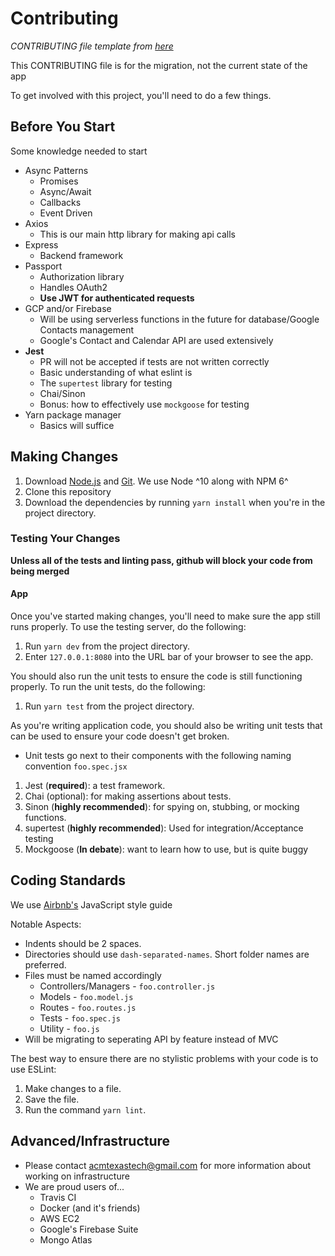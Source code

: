 # Contributing
*CONTRIBUTING file template from [here](https://github.com/TTUSDC/cpceed-student-app/blob/master/.github/CONTRIBUTING.md)*

This CONTRIBUTING file is for the migration, not the current state of the app

To get involved with this project, you'll need to do a few things.

## Before You Start

Some knowledge needed to start

- Async Patterns
  * Promises
  * Async/Await
  * Callbacks
  * Event Driven
- Axios
  * This is our main http library for making api calls
- Express
  * Backend framework
- Passport
  * Authorization library
  * Handles OAuth2
  * **Use JWT for authenticated requests**
- GCP and/or Firebase
  * Will be using serverless functions in the future for database/Google Contacts management
  * Google's Contact and Calendar API are used extensively
- **Jest**
  * PR will not be accepted if tests are not written correctly
  * Basic understanding of what eslint is
  * The `supertest` library for testing
  * Chai/Sinon
  * Bonus: how to effectively use `mockgoose` for testing
- Yarn package manager
  * Basics will suffice

## Making Changes

1. Download [Node.js](https://nodejs.org/) and [Git](https://git-scm.com/). We use Node ^10 along with NPM 6^
2. Clone this repository
3. Download the dependencies by running `yarn install` when you're in the project directory.

### Testing Your Changes

**Unless all of the tests and linting pass, github will block your code from being merged**

#### App

Once you've started making changes, you'll need to make sure the app still runs properly.
To use the testing server, do the following:

1. Run `yarn dev` from the project directory.
2. Enter `127.0.0.1:8080` into the URL bar of your browser to see the app.

You should also run the unit tests to ensure the code is still functioning properly.
To run the unit tests, do the following:

1. Run `yarn test` from the project directory.

As you're writing application code, you should also be writing unit tests that can be used to ensure your code doesn't get broken.

- Unit tests go next to their components with the following naming convention `foo.spec.jsx`

1. Jest (**required**): a test framework.
2. Chai (optional): for making assertions about tests.
3. Sinon (**highly recommended**): for spying on, stubbing, or mocking functions.
4. supertest (**highly recommended**): Used for integration/Acceptance testing
5. Mockgoose (**In debate**): want to learn how to use, but is quite buggy

## Coding Standards
We use [Airbnb's](https://github.com/airbnb/javascript) JavaScript style guide

Notable Aspects:

- Indents should be 2 spaces.
- Directories should use `dash-separated-names`. Short folder names are preferred.
- Files must be named accordingly
  * Controllers/Managers - `foo.controller.js`
  * Models - `foo.model.js`
  * Routes - `foo.routes.js`
  * Tests - `foo.spec.js`
  * Utility - `foo.js`
- Will be migrating to seperating API by feature instead of MVC


The best way to ensure there are no stylistic problems with your code is to use ESLint:

1. Make changes to a file.
2. Save the file.
3. Run the command `yarn lint`.

## Advanced/Infrastructure
* Please contact acmtexastech@gmail.com for more information about working on infrastructure
* We are proud users of...
    * Travis CI
    * Docker (and it's friends)
    * AWS EC2
    * Google's Firebase Suite
    * Mongo Atlas
